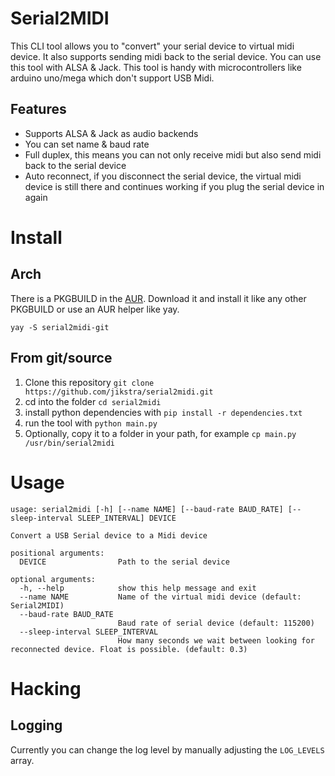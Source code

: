 # Serial2MIDI

This CLI tool allows you to "convert" your serial device to virtual midi device. It also supports sending midi back to the serial device.
You can use this tool with ALSA & Jack. This tool is handy with microcontrollers like arduino uno/mega which don't support USB Midi.


## Features

- Supports ALSA & Jack as audio backends
- You can set name & baud rate
- Full duplex, this means you can not only receive midi but also send midi back to the serial device
- Auto reconnect, if you disconnect the serial device, the virtual midi device is still there and continues working if you plug the serial device in again 

# Install

## Arch

There is a PKGBUILD in the [AUR](https://aur.archlinux.org/packages/serial2midi-git/). Download it and install it like any other PKGBUILD or use an AUR helper like yay.

`yay -S serial2midi-git`

## From git/source

1. Clone this repository `git clone https://github.com/jikstra/serial2midi.git`
2. cd into the folder `cd serial2midi`
3. install python dependencies with `pip install -r dependencies.txt`
4. run the tool with `python main.py`
5. Optionally, copy it to a folder in your path, for example `cp main.py /usr/bin/serial2midi`

# Usage
```
usage: serial2midi [-h] [--name NAME] [--baud-rate BAUD_RATE] [--sleep-interval SLEEP_INTERVAL] DEVICE

Convert a USB Serial device to a Midi device

positional arguments:
  DEVICE                Path to the serial device

optional arguments:
  -h, --help            show this help message and exit
  --name NAME           Name of the virtual midi device (default: Serial2MIDI)
  --baud-rate BAUD_RATE
                        Baud rate of serial device (default: 115200)
  --sleep-interval SLEEP_INTERVAL
                        How many seconds we wait between looking for reconnected device. Float is possible. (default: 0.3)
```


# Hacking

## Logging

Currently you can change the log level by manually adjusting the `LOG_LEVELS` array. 
